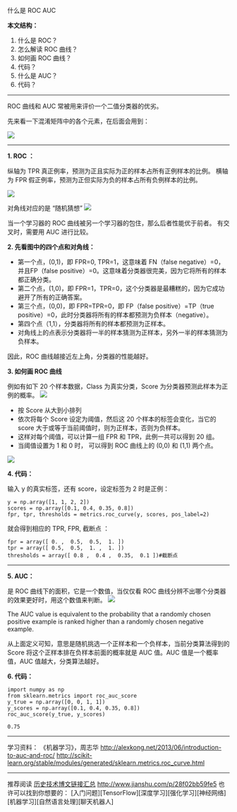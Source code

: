什么是 ROC AUC

**本文结构：**

1. 什么是 ROC？
2. 怎么解读 ROC 曲线？
3. 如何画 ROC 曲线？
4. 代码？
5. 什么是 AUC？
6. 代码？


---

ROC 曲线和 AUC 常被用来评价一个二值分类器的优劣。

先来看一下混淆矩阵中的各个元素，在后面会用到：

![](http://upload-images.jianshu.io/upload_images/1667471-50d642acd5cd778a.png?imageMogr2/auto-orient/strip%7CimageView2/2/w/1240)

---

**1. ROC ：**

纵轴为 TPR 真正例率，预测为正且实际为正的样本占所有正例样本的比例。
横轴为 FPR 假正例率，预测为正但实际为负的样本占所有负例样本的比例。

![](http://upload-images.jianshu.io/upload_images/1667471-405e26dc57dd7bca.png?imageMogr2/auto-orient/strip%7CimageView2/2/w/1240)

对角线对应的是 “随机猜想”
![](http://upload-images.jianshu.io/upload_images/1667471-26a6960b8cfe543b.png?imageMogr2/auto-orient/strip%7CimageView2/2/w/1240)

当一个学习器的 ROC 曲线被另一个学习器的包住，那么后者性能优于前者。
有交叉时，需要用 AUC 进行比较。


**2. 先看图中的四个点和对角线：**

- 第一个点，(0,1)，即 FPR=0, TPR=1，这意味着 FN（false negative）=0，并且FP（false positive）=0。这意味着分类器很完美，因为它将所有的样本都正确分类。
- 第二个点，(1,0)，即 FPR=1，TPR=0，这个分类器是最糟糕的，因为它成功避开了所有的正确答案。
- 第三个点，(0,0)，即 FPR=TPR=0，即 FP（false positive）=TP（true positive）=0，此时分类器将所有的样本都预测为负样本（negative）。
- 第四个点（1,1），分类器将所有的样本都预测为正样本。
- 对角线上的点表示分类器将一半的样本猜测为正样本，另外一半的样本猜测为负样本。

因此，ROC 曲线越接近左上角，分类器的性能越好。

**3. 如何画 ROC 曲线**

例如有如下 20 个样本数据，Class 为真实分类，Score 为分类器预测此样本为正例的概率。
![](http://upload-images.jianshu.io/upload_images/1667471-8becd4bacaae809c.png?imageMogr2/auto-orient/strip%7CimageView2/2/w/1240)

- 按 Score 从大到小排列
- 依次将每个 Score 设定为阈值，然后这 20 个样本的标签会变化，当它的 score 大于或等于当前阈值时，则为正样本，否则为负样本。
- 这样对每个阈值，可以计算一组 FPR 和 TPR，此例一共可以得到 20 组。
- 当阈值设置为 1 和 0 时， 可以得到 ROC 曲线上的 (0,0) 和 (1,1) 两个点。

![](http://upload-images.jianshu.io/upload_images/1667471-67453c7140e06e7c.png?imageMogr2/auto-orient/strip%7CimageView2/2/w/1240)

**4. 代码：**

输入 y 的真实标签，还有 score，设定标签为 2 时是正例：
```
y = np.array([1, 1, 2, 2])
scores = np.array([0.1, 0.4, 0.35, 0.8])
fpr, tpr, thresholds = metrics.roc_curve(y, scores, pos_label=2)
```

就会得到相应的  TPR, FPR, 截断点 ：
```
fpr = array([ 0. ,  0.5,  0.5,  1. ])
tpr = array([ 0.5,  0.5,  1. ,  1. ])
thresholds = array([ 0.8 ,  0.4 ,  0.35,  0.1 ])#截断点
```

---

**5. AUC：**

是 ROC 曲线下的面积，它是一个数值，当仅仅看 ROC 曲线分辨不出哪个分类器的效果更好时，用这个数值来判断。
![](http://upload-images.jianshu.io/upload_images/1667471-e521a84a9900b83f.png?imageMogr2/auto-orient/strip%7CimageView2/2/w/1240)

The AUC value is equivalent to the probability that a randomly chosen positive example is ranked higher than a randomly chosen negative example.

从上面定义可知，意思是随机挑选一个正样本和一个负样本，当前分类算法得到的 Score 将这个正样本排在负样本前面的概率就是 AUC 值。AUC 值是一个概率值，AUC 值越大，分类算法越好。

**6. 代码：**

```
import numpy as np
from sklearn.metrics import roc_auc_score
y_true = np.array([0, 0, 1, 1])
y_scores = np.array([0.1, 0.4, 0.35, 0.8])
roc_auc_score(y_true, y_scores)

0.75
```

---

学习资料：
《机器学习》，周志华
http://alexkong.net/2013/06/introduction-to-auc-and-roc/
http://scikit-learn.org/stable/modules/generated/sklearn.metrics.roc_curve.html

---
推荐阅读 [历史技术博文链接汇总](http://www.jianshu.com/p/28f02bb59fe5)
http://www.jianshu.com/p/28f02bb59fe5
也许可以找到你想要的：
[入门问题][TensorFlow][深度学习][强化学习][神经网络][机器学习][自然语言处理][聊天机器人]